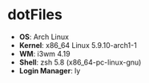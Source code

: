 # dotFiles

- **OS**: Arch Linux
- **Kernel**: x86_64 Linux 5.9.10-arch1-1
- **WM**: i3wm 4.19
- **Shell**: zsh 5.8 (x86_64-pc-linux-gnu)
- **Login Manager**: ly
